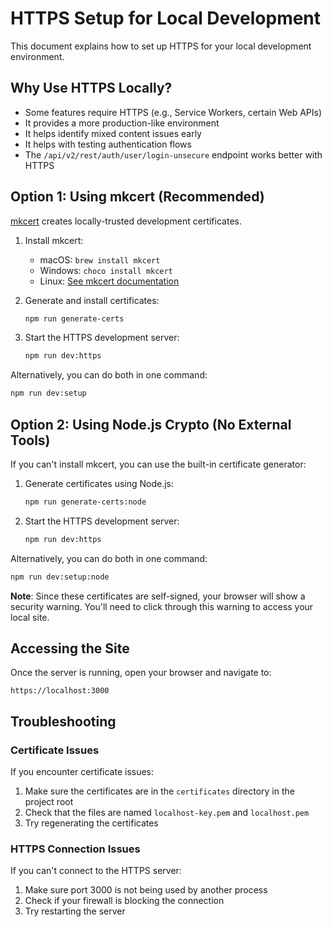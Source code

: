 # HTTPS Setup for Local Development

This document explains how to set up HTTPS for your local development environment.

## Why Use HTTPS Locally?

- Some features require HTTPS (e.g., Service Workers, certain Web APIs)
- It provides a more production-like environment
- It helps identify mixed content issues early
- It helps with testing authentication flows
- The `/api/v2/rest/auth/user/login-unsecure` endpoint works better with HTTPS

## Option 1: Using mkcert (Recommended)

[mkcert](https://github.com/FiloSottile/mkcert) creates locally-trusted development certificates.

1. Install mkcert:
   - macOS: `brew install mkcert`
   - Windows: `choco install mkcert`
   - Linux: [See mkcert documentation](https://github.com/FiloSottile/mkcert#linux)

2. Generate and install certificates:
   ```bash
   npm run generate-certs
   ```

3. Start the HTTPS development server:
   ```bash
   npm run dev:https
   ```

Alternatively, you can do both in one command:
```bash
npm run dev:setup
```

## Option 2: Using Node.js Crypto (No External Tools)

If you can't install mkcert, you can use the built-in certificate generator:

1. Generate certificates using Node.js:
   ```bash
   npm run generate-certs:node
   ```

2. Start the HTTPS development server:
   ```bash
   npm run dev:https
   ```

Alternatively, you can do both in one command:
```bash
npm run dev:setup:node
```

**Note**: Since these certificates are self-signed, your browser will show a security warning. You'll need to click through this warning to access your local site.

## Accessing the Site

Once the server is running, open your browser and navigate to:

```
https://localhost:3000
```

## Troubleshooting

### Certificate Issues

If you encounter certificate issues:

1. Make sure the certificates are in the `certificates` directory in the project root
2. Check that the files are named `localhost-key.pem` and `localhost.pem`
3. Try regenerating the certificates

### HTTPS Connection Issues

If you can't connect to the HTTPS server:

1. Make sure port 3000 is not being used by another process
2. Check if your firewall is blocking the connection
3. Try restarting the server 